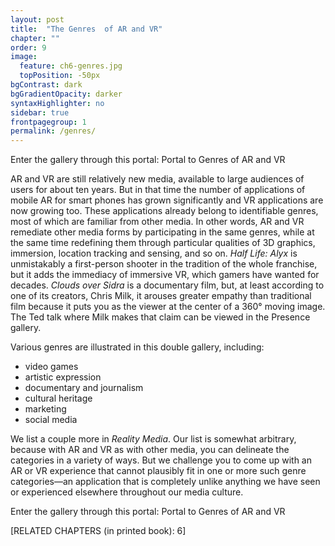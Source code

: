 ```yaml
---
layout: post
title:  "The Genres  of AR and VR"
chapter: ""
order: 9
image:
  feature: ch6-genres.jpg
  topPosition: -50px
bgContrast: dark
bgGradientOpacity: darker
syntaxHighlighter: no
sidebar: true
frontpagegroup: 1
permalink: /genres/
---
```


Enter the gallery through this portal:
<a class="xrlink" room="0" waypoint="genres">Portal to Genres of AR and VR</a>

AR and VR are still relatively new media, available to large audiences of users for about ten years. But in that time the number of applications of mobile AR for smart phones has grown significantly and VR applications are now growing too. These applications already belong to identifiable genres, most of which are familiar from other media. In other words, AR and VR remediate other media forms by participating in the same genres, while at the same time redefining them through particular qualities of 3D graphics, immersion, location tracking and sensing, and so on. *Half Life: Alyx* is unmistakably a first-person shooter in the tradition of the whole franchise, but it adds the immediacy of immersive VR, which gamers have wanted for decades. *Clouds over Sidra* is a documentary film, but, at least according to one of its creators, Chris Milk, it arouses greater empathy than traditional film because it puts you as the viewer at the center of a 360° moving image. The Ted talk where Milk makes that claim can be viewed in the Presence gallery. 

Various genres are illustrated in this double gallery, including:

* video games
* artistic expression
* documentary and journalism
* cultural heritage
* marketing
* social media

We list a couple more in *Reality Media*. Our list is somewhat arbitrary, because with AR and VR as with other media, you can delineate the categories in a variety of ways. But we challenge you to come up with an AR or VR experience that cannot plausibly fit in one or more such genre categories&mdash;an application that is completely unlike anything we have seen or experienced elsewhere throughout our media culture. 

Enter the gallery through this portal:
<a class="xrlink" room="0" waypoint="genres">Portal to Genres of AR and VR</a>

\[RELATED CHAPTERS (in printed book): 6\]